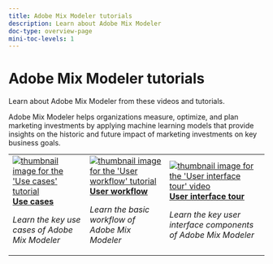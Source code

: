 ```yaml
---
title: Adobe Mix Modeler tutorials
description: Learn about Adobe Mix Modeler
doc-type: overview-page
mini-toc-levels: 1
---
```

# Adobe Mix Modeler tutorials

Learn about Adobe Mix Modeler from these videos and tutorials.

Adobe Mix Modeler helps organizations measure, optimize, and plan marketing investments by applying machine learning models that provide insights on the historic and future impact of marketing investments on key business goals. 


<div id="recs-overview-body-1"></div>
<div id="recs-overview-body-2"></div>
<div id="recs-overview-body-3"></div>
<div id="recs-overview-body-4"></div>
<div id="recs-overview-body-5"></div>
<div id="recs-overview-body-6"></div>

<div id="staff-picks-section">
<table style="margin-top: 0 !important">
<tr>
  <td>
    <a href="intro/use-cases.md">
      <img alt="thumbnail image for the 'Use cases' tutorial" src="https://video.tv.adobe.com/v/3424857?format=jpeg" />
    </a>
    <div>
      <a href="intro/use-cases.md">
    <strong>Use cases</strong>
    </a>
    </div>
    <p>
    <em>Learn the key use cases of Adobe Mix Modeler</em>
    <p>
  </td>
  <td>
    <a href="intro/user-workflow.md">
      <img alt="thumbnail image for the 'User workflow' tutorial" src="https://video.tv.adobe.com/v/3424854?format=jpeg" />
    </a>
    <div>
      <a href="intro/user-workflow.md">
    <strong>User workflow</strong>
    </a>
    </div>
    <p>
    <em>Learn the basic workflow of Adobe Mix Modeler</em>
    <p>
  </td>
  <td>
    <a href="intro/user-interface-tour.md">
      <img alt="thumbnail image for the 'User interface tour' video" src="https://video.tv.adobe.com/v/3424851?format=jpeg" />
    </a>
    <div>
      <a href="intro/user-interface-tour.md">
    <strong>User interface tour</strong>
    </a>
    </div>
    <p>
    <em>Learn the key user interface components of Adobe Mix Modeler</em>
    <p>
  </td>
</tr>
</table>

</div>
